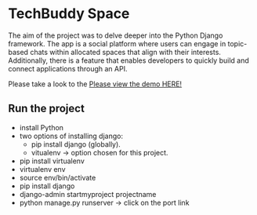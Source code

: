 # TechBuddy Space

The aim of the project was to delve deeper into the Python Django framework. The app is a social platform where users can engage in topic-based chats within allocated spaces that align with their interests. Additionally, there is a feature that enables developers to quickly build and connect applications through an API.

Please take a look to the [Please view the demo HERE!](https://youtu.be/dByv07HMY50)

## Run the project

- install Python
- two options of installing django:
  - pip install django (globally).
  - vitualenv -> option chosen for this project.
- pip install virtualenv
- virtualenv env
- source env/bin/activate
- pip install django
- django-admin startmyproject projectname
- python manage.py runserver -> click on the port link
